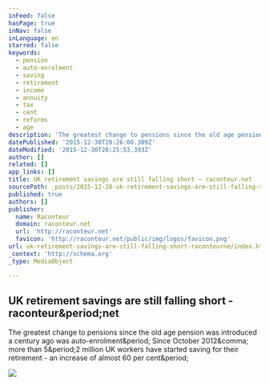 ```yaml
---
inFeed: false
hasPage: true
inNav: false
inLanguage: en
starred: false
keywords:
  - pension
  - auto-enrolment
  - saving
  - retirement
  - income
  - annuity
  - tax
  - cent
  - reforms
  - age
description: 'The greatest change to pensions since the old age pension was introduced a century ago was auto-enrolment. Since October 2012, more than 5.2 million UK workers have started saving for their retirement – an increase of almost 60%.'
datePublished: '2015-12-30T20:26:00.309Z'
dateModified: '2015-12-30T20:25:53.393Z'
author: []
related: []
app_links: []
title: UK retirement savings are still falling short – raconteur.net
sourcePath: _posts/2015-12-28-uk-retirement-savings-are-still-falling-short-raconteurne.md
published: true
authors: []
publisher:
  name: Raconteur
  domain: raconteur.net
  url: 'http://raconteur.net'
  favicon: 'http://raconteur.net/public/img/logos/favicon.png'
url: uk-retirement-savings-are-still-falling-short-raconteurne/index.html
_context: 'http://schema.org'
_type: MediaObject

---
```

<article style=""><h1>UK retirement savings are still falling short - raconteur&amp;period;net</h1><p>The greatest change to pensions since the old age pension was introduced a century ago was auto-enrolment&amp;period; Since October 2012&amp;comma; more than 5&amp;period;2 million UK workers have started saving for their retirement - an increase of almost 60 per cent&amp;period;</p><img src="http://raconteur.net/admin/../public/img/articles/2015/11/Chancellor-George-Osborne-360x203.jpg" /></article>